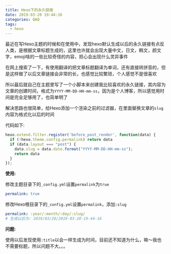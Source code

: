 ```yaml
---
title: Hexo下的永久链接
date: 2019-03-20 19:44:16
categories: QAQ
tags:
  - hexo
---
```



最近在写Hexo主题的时候和在使用中，发现hexo默认生成以后的永久链接有点反人类，是根据文章标题生成的，这里也许就会出现大量中文，日文，韩文，颜文字，emoji啥的一些比较奇怪的内容，担心会出现什么灵异事件

在网上搜索了一下，有使用翻译的把文章标题翻译为单词，还有直接转拼音的，但是这样做了以后文章链接会非常的长，也感觉比较繁琐，个人感觉不是很喜欢

所以最后就自己在主题里写了一个小脚本来创建我比较喜欢的永久链接，其内容为文章的创建时间，格式为`YYYY-MM-DD-HH-mm-ss`，因为是个人博客，所以感觉用时间是完全足够用了，也简单明了

解决思路也很简单，给Hexo添加一个渲染之前的过滤器，在里面替换文章的`slug`内容为格式化以后的时间

代码如下:

``` js
hexo.extend.filter.register('before_post_render', function(data) {
  if (!hexo.theme.config.permalink) return data
  if (data.layout === "post") {
    data.slug = data.date.format("YYYY-MM-DD-HH-mm-ss");
    return data
  }
});
```

**使用:**

修改主题目录下的`_config.yml`设置`permalink`为`true`

``` yml
permalink: true
```

修改Hexo根目录下的`_config.yml`设置`permalink`，添加`:slug`

``` yml
permalink: :year/:month/:day/:slug/
# 生成以后为: 2019/03/20/2019-03-20-19-44-16
```

**问题:**

使用以后发现使用`:title`以会一样生成为时间，目前还不知道为什么，嘛～我也不需要标题，所以问题不大。。。
